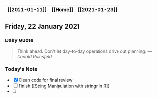 | [[2021-01-21]] | [[Home]] | [[2021-01-23]] |
| :------------: | :------: | :------------: |

## Friday, 22 January 2021

### Daily Quote
> Think ahead. Don't let day-to-day operations drive out planning.
> &mdash; <cite>Donald Rumsfeld</cite>

### Today's Note

- [x] Clean code for final review
- [ ] Finish [[String Manipulation with stringr in R]]
- [ ] 